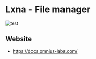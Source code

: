 # Lxna - File manager

![test](https://github.com/omnius-labs/lxna/workflows/test/badge.svg)

## Website

+ <https://docs.omnius-labs.com/>
